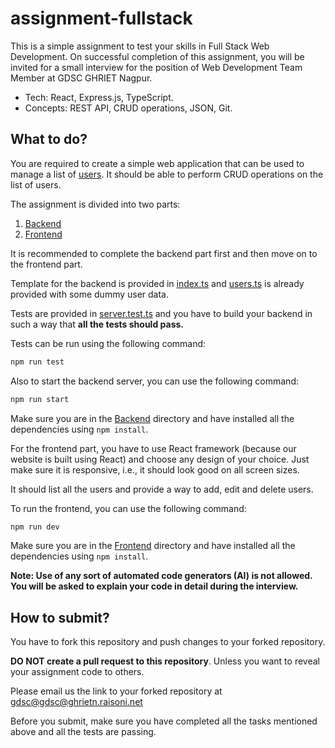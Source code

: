 # assignment-fullstack

This is a simple assignment to test your skills in Full Stack Web Development. On successful completion of this assignment, you will be invited for a small interview for the position of Web Development Team Member at GDSC GHRIET Nagpur.

- Tech: React, Express.js, TypeScript.
- Concepts: REST API, CRUD operations, JSON, Git.

## What to do?
You are required to create a simple web application that can be used to manage a list of [users](/Backend/src/users.ts).
It should be able to perform CRUD operations on the list of users.

The assignment is divided into two parts:
1. [Backend](/Backend)
2. [Frontend](/Frontend)

It is recommended to complete the backend part first and then move on to the frontend part.

Template for the backend is provided in [index.ts](/Backend/src/index.ts) and [users.ts](/Backend/src/users.ts) is already provided with some dummy user data.

Tests are provided in [server.test.ts](/Backend/__tests__/server.test.ts) and you have to build your backend in such a way that **all the tests should pass.**

Tests can be run using the following command:
```bash
npm run test
```
Also to start the backend server, you can use the following command:
```bash
npm run start
```

Make sure you are in the [Backend](/Backend) directory and have installed all the dependencies using `npm install`.

For the frontend part, you have to use React framework (because our website is built using React) and choose any design of your choice. Just make sure it is responsive, i.e., it should look good on all screen sizes.

It should list all the users and provide a way to add, edit and delete users.

To run the frontend, you can use the following command:
```bash
npm run dev
```
Make sure you are in the [Frontend](/Frontend) directory and have installed all the dependencies using `npm install`.

**Note: Use of any sort of automated code generators (AI) is not allowed. You will be asked to explain your code in detail during the interview.**

## How to submit?
You have to fork this repository and push changes to your forked repository.

**DO NOT create a pull request to this repository**. Unless you want to reveal your assignment code to others.

Please email us the link to your forked repository at [gdsc@gdsc@ghrietn.raisoni.net](mailto:gdsc@gdsc@ghrietn.raisoni.net)

Before you submit, make sure you have completed all the tasks mentioned above and all the tests are passing.